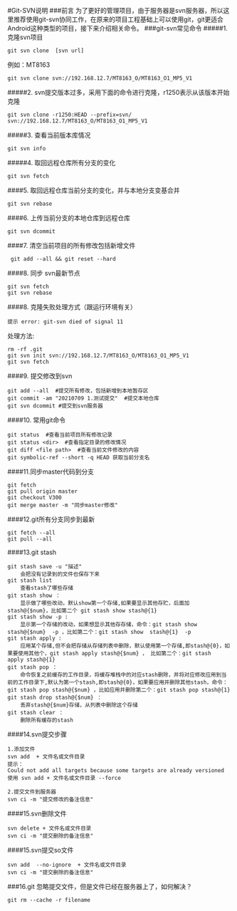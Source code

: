 #Git-SVN说明
###前言
    为了更好的管理项目，由于服务器是svn服务器，所以这里推荐使用git-svn协同工作，在原来的项目工程基础上可以使用git，git更适合Android这种类型的项目，接下来介绍相关命令。
###git-svn常见命令
#####1. 克隆svn项目
```shell
git svn clone  [svn url]
```
例如：MT8163
``` shell
git svn clone svn://192.168.12.7/MT8163_O/MT8163_O1_MP5_V1
```
#####2. svn提交版本过多，采用下面的命令进行克隆，r1250表示从该版本开始克隆
``` shell
git svn clone -r1250:HEAD --prefix=svn/ svn://192.168.12.7/MT8163_O/MT8163_O1_MP5_V1
```
#####3. 查看当前版本库情况
``` shell
git svn info
```
#####4. 取回远程仓库所有分支的变化
``` shell
git svn fetch
```
####5. 取回远程仓库当前分支的变化，并与本地分支变基合并
``` shell
git svn rebase
```
####6. 上传当前分支的本地仓库到远程仓库
``` shell
git svn dcommit
```
####7. 清空当前项目的所有修改包括新增文件
``` shell
 git add --all && git reset --hard
```
####8. 同步 svn最新节点
``` shell
git svn fetch
git svn rebase
```
####8. 克隆失败处理方式（跟运行环境有关）
```
提示 error: git-svn died of signal 11
```
处理方法:
``` shell
rm -rf .git
git svn init svn://192.168.12.7/MT8163_O/MT8163_O1_MP5_V1
git svn fetch
```
####9. 提交修改到svn
``` shell
git add --all  #提交所有修改，包括新增到本地暂存区
git commit -am "20210709 1.测试提交"  #提交本地仓库
git svn dcommit #提交到svn服务器
```
####10. 常用git命令
``` shell
git status  #查看当前项目所有修改记录
git status <dir>  #查看指定目录的修改情况
git diff <file path>  #查看当前文件修改的内容
git symbolic-ref --short -q HEAD 获取当前分支名
```
####11.同步master代码到分支
``` shell
git fetch
git pull origin master
git checkout V300
git merge master -m "同步master修改"
```
####12.git所有分支同步到最新
``` shell
git fetch --all
git pull --all
```
####13.git stash
``` shell
git stash save -u "描述"
    会把没有记录到的文件也保存下来
git stash list
    查看stash了哪些存储
git stash show ：
    显示做了哪些改动，默认show第一个存储,如果要显示其他存贮，后面加stash@{$num}，比如第二个 git stash show stash@{1}
git stash show -p :
    显示第一个存储的改动，如果想显示其他存存储，命令：git stash show  stash@{$num}  -p ，比如第二个：git stash show  stash@{1}  -p
git stash apply :
    应用某个存储,但不会把存储从存储列表中删除，默认使用第一个存储,即stash@{0}，如果要使用其他个，git stash apply stash@{$num} ， 比如第二个：git stash apply stash@{1} 
git stash pop ：
    命令恢复之前缓存的工作目录，将缓存堆栈中的对应stash删除，并将对应修改应用到当前的工作目录下,默认为第一个stash,即stash@{0}，如果要应用并删除其他stash，命令：git stash pop stash@{$num} ，比如应用并删除第二个：git stash pop stash@{1}
git stash drop stash@{$num} ：
    丢弃stash@{$num}存储，从列表中删除这个存储
git stash clear ：
    删除所有缓存的stash
```
####14.svn提交步骤
``` shell
1.添加文件
svn add  + 文件名或文件目录
提示：
Could not add all targets because some targets are already versioned
使用 svn add + 文件名或文件目录 --force

2.提交文件到服务器
svn ci -m "提交修改的备注信息"
```
####15.svn删除文件
``` shell
svn delete + 文件名或文件目录
svn ci -m "提交删除的备注信息"
```
####15.svn提交so文件
``` shell
svn add  --no-ignore  + 文件名或文件目录
svn ci -m "提交删除的备注信息"
```
###16.git 忽略提交文件，但是文件已经在服务器上了，如何解决？
``` shell
git rm --cache -r filename
```
